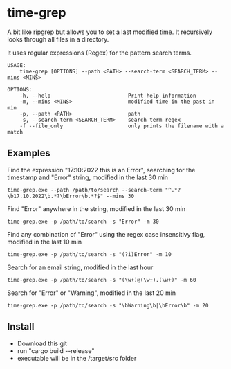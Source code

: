 # time-grep

A bit like ripgrep but allows you to set a last modified time. It recursively looks through all files in a directory.

It uses regular expressions (Regex) for the pattern search terms.

    USAGE:
        time-grep [OPTIONS] --path <PATH> --search-term <SEARCH_TERM> --mins <MINS>

    OPTIONS:
        -h, --help                         Print help information
        -m, --mins <MINS>                  modified time in the past in min
        -p, --path <PATH>                  path
        -s, --search-term <SEARCH_TERM>    search term regex
        -f --file_only                     only prints the filename with a match

## Examples
    
Find the expression "17:10:2022 this is an Error", searching for the timestamp and "Error" string, modified in the last 30 min

    time-grep.exe --path /path/to/search --search-term "^.*?\b17.10.2022\b.*?\bError\b.*?$" --mins 30 

Find "Error" anywhere in the string, modified in the last 30 min

    time-grep.exe -p /path/to/search -s "Error" -m 30

Find any combination of "Error" using the regex case insensitivy flag, modified in the last 10 min

    time-grep.exe -p /path/to/search -s "(?i)Error" -m 10

Search for an email string, modified in the last hour

    time-grep.exe -p /path/to/search -s "(\w+)@(\w+).(\w+)" -m 60

Search for "Error" or "Warning", modified in the last 20 min

    time-grep.exe -p /path/to/search -s "\bWarning\b|\bError\b" -m 20

## Install

- Download this git
- run "cargo build --release"
- executable will be in the /target/src folder
